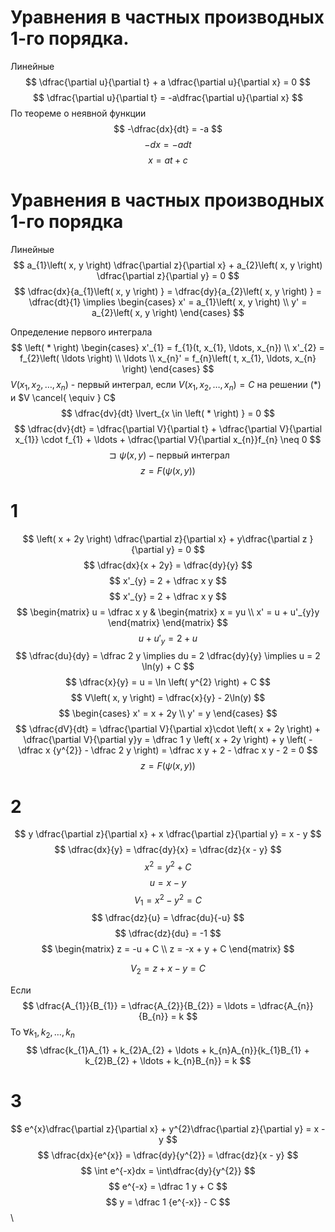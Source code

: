 # Уравнения в частных производных 1-го порядка.
Линейные
$$
\dfrac{\partial u}{\partial t} + a \dfrac{\partial u}{\partial x} = 0
$$
$$
\dfrac{\partial u}{\partial t} = -a\dfrac{\partial u}{\partial x}
$$
По теореме о неявной функции
$$
-\dfrac{dx}{dt} = -a
$$
$$
-dx = -adt
$$
$$
x = at + c
$$



# Уравнения в частных производных 1-го порядка
Линейные
$$
a_{1}\left( x, y \right) \dfrac{\partial z}{\partial x} + a_{2}\left( x, y \right) \dfrac{\partial z}{\partial y} = 0
$$$$
\dfrac{dx}{a_{1}\left( x, y \right) } = \dfrac{dy}{a_{2}\left( x, y \right) } = \dfrac{dt}{1} \implies \begin{cases}
x' = a_{1}\left( x, y \right)  \\
y' = a_{2}\left( x, y \right)
\end{cases}
$$

Определение первого интеграла
$$
\left( * \right) \begin{cases}
x'_{1} = f_{1}(t, x_{1}, \ldots, x_{n}) \\
x'_{2} = f_{2}\left( \ldots \right)  \\
\ldots \\
x_{n}' = f_{n}\left( t, x_{1}, \ldots, x_{n} \right) 
\end{cases}
$$
$V\left( x_{1}, x_{2}, \ldots, x_{n} \right)$ - первый интеграл, если $V\left( x_{1}, x_{2}, \ldots, x_{n} \right) = C$ на решении $\left( * \right)$ и $V \cancel{ \equiv } C$
$$
\dfrac{dv}{dt} \lvert_{x \in \left( * \right) } = 0
$$
$$
\dfrac{dv}{dt} = \dfrac{\partial V}{\partial t} + \dfrac{\partial V}{\partial x_{1}} \cdot f_{1} + \ldots + \dfrac{\partial V}{\partial x_{n}}f_{n} \neq 0
$$
$$
\sqsupset \psi \left( x, y \right) - \text{первый интеграл}
$$
$$
z = F\left( \psi \left( x, y \right)  \right)
$$

# 1
$$
\left( x + 2y \right) \dfrac{\partial z}{\partial x} + y\dfrac{\partial z }{\partial y} = 0
$$
$$
\dfrac{dx}{x + 2y} = \dfrac{dy}{y}
$$
$$
x'_{y} = 2 + \dfrac x y
$$
$$
x'_{y} = 2 + \dfrac x y
$$
$$
\begin{matrix}
u = \dfrac x y & \begin{matrix}
x = yu \\
x' = u + u'_{y}y
\end{matrix}
\end{matrix}
$$
$$
u + u'_{y} = 2 + u
$$
$$
\dfrac{du}{dy} = \dfrac 2 y \implies du = 2 \dfrac{dy}{y} \implies u = 2 \ln(y) + C
$$
$$
\dfrac{x}{y} = u = \ln \left( y^{2} \right) + C
$$
$$
V\left( x, y \right) = \dfrac{x}{y} - 2\ln(y)
$$
$$
\begin{cases}
x' = x + 2y \\
y' = y
\end{cases}
$$
$$
\dfrac{dV}{dt} = \dfrac{\partial V}{\partial x}\cdot \left( x + 2y \right) + \dfrac{\partial V}{\partial y}y = \dfrac 1 y \left( x + 2y \right) + y \left( - \dfrac x {y^{2}} - \dfrac 2 y \right) = \dfrac x y + 2 - \dfrac x y - 2 = 0
$$
$$
z = F\left( \psi \left( x, y \right)  \right) 
$$

# 2
$$
y \dfrac{\partial z}{\partial x} + x \dfrac{\partial z}{\partial y} = x - y
$$
$$
\dfrac{dx}{y} = \dfrac{dy}{x} = \dfrac{dz}{x - y}
$$
$$
x^{2} = y^{2} + C 
$$
$$
u = x - y 
$$
$$
V_{1} = x^{2} - y^{2} = C
$$
$$
\dfrac{dz}{u} = \dfrac{du}{-u}
$$
$$
\dfrac{dz}{du} = -1
$$
$$
\begin{matrix}
z = -u + C \\
z = -x + y + C
\end{matrix}
$$

$$
V_{2} = z + x - y = C
$$

Если 
$$
\dfrac{A_{1}}{B_{1}} = \dfrac{A_{2}}{B_{2}} = \ldots = \dfrac{A_{n}}{B_{n}} = k
$$
То $\forall k_{1}, k_{2}, \ldots, k_{n}$
$$
\dfrac{k_{1}A_{1} + k_{2}A_{2} + \ldots + k_{n}A_{n}}{k_{1}B_{1} + k_{2}B_{2} + \ldots + k_{n}B_{n}} = k
$$
# 3
$$
e^{x}\dfrac{\partial z}{\partial x} + y^{2}\dfrac{\partial z}{\partial y} = x - y
$$
$$
\dfrac{dx}{e^{x}} = \dfrac{dy}{y^{2}} = \dfrac{dz}{x - y}
$$
$$
\int e^{-x}dx = \int\dfrac{dy}{y^{2}}
$$
$$
e^{-x} = \dfrac 1 y + C
$$
$$
y = \dfrac 1 {e^{-x}} - C
$$\